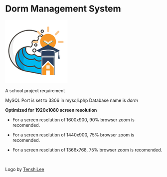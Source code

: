 # Dorm Management System
<img src="logo.png" width=200px>

A school project requirement

MySQL Port is set to 3306 in mysqli.php
Database name is <i>dorm</i>

<b>Optimized for 1920x1080 screen resolution</b><br>

* For a screen resolution of 1600x900, 90% browser zoom is recomended.

* For a screen resolution of 1440x900, 75% browser zoom is recomended.

* For a screen resolution of 1366x768, 75% browser zoom is recomended.

<br>

Logo by [TenshiLee](https://www.facebook.com/TenshiLEEkazashimo)